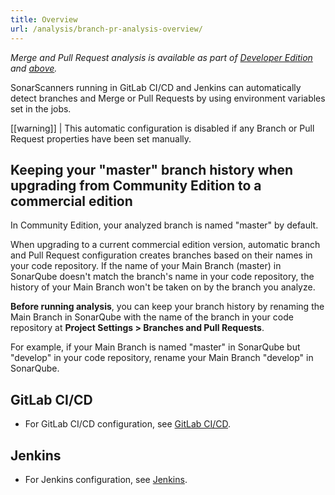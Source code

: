 ```yaml
---
title: Overview
url: /analysis/branch-pr-analysis-overview/
---
```


_Merge and Pull Request analysis is available as part of [Developer Edition](https://redirect.sonarsource.com/editions/developer.html) and [above](https://www.sonarsource.com/plans-and-pricing/)._

SonarScanners running in GitLab CI/CD and Jenkins can automatically detect branches and Merge or Pull Requests by using environment variables set in the jobs.

[[warning]]
| This automatic configuration is disabled if any Branch or Pull Request properties have been set manually.

## Keeping your "master" branch history when upgrading from Community Edition to a commercial edition

In Community Edition, your analyzed branch is named "master" by default. 

When upgrading to a current commercial edition version, automatic branch and Pull Request configuration creates branches based on their names in your code repository. If the name of your Main Branch (master) in SonarQube doesn't match the branch's name in your code repository, the history of your Main Branch won't be taken on by the branch you analyze. 

**Before running analysis**, you can keep your branch history by renaming the Main Branch in SonarQube with the name of the branch in your code repository at **Project Settings > Branches and Pull Requests**. 

For example, if your Main Branch is named "master" in SonarQube but "develop" in your code repository, rename your Main Branch "develop" in SonarQube.

## GitLab CI/CD
- For GitLab CI/CD configuration, see [GitLab CI/CD](/analysis/gitlab-cicd/).

## Jenkins
- For Jenkins configuration, see [Jenkins](/analysis/jenkins/).